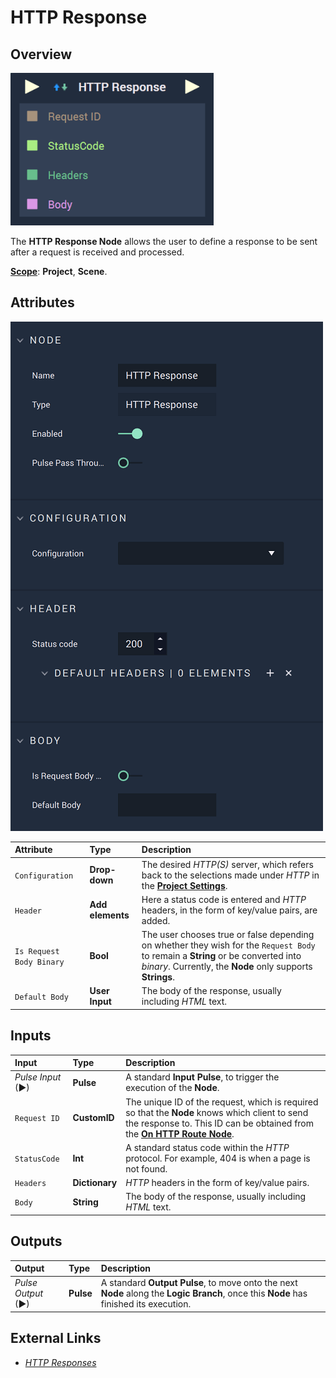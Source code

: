 # HTTP Response

## Overview

![The HTTP Response Node.](../../../.gitbook/assets/httpresponseupdatedimage.png)

The **HTTP Response Node** allows the user to define a response to be sent after a request is received and processed.

[**Scope**](../overview.md#scopes): **Project**, **Scene**.

## Attributes

![The HTTP Response Node Attributes.](../../../.gitbook/assets/httpresponseattributes.png)

| Attribute | Type | Description |
| :--- | :--- | :--- |
| `Configuration` | **Drop-down** | The desired _HTTP(S)_ server, which refers back to the selections made under *HTTP* in the [**Project Settings**](../../../modules/project-settings/http.md). |
| `Header` | **Add elements** | Here a status code is entered and _HTTP_ headers, in the form of key/value pairs, are added. |
| `Is Request Body Binary` | **Bool** | The user chooses true or false depending on whether they wish for the `Request Body` to remain a **String** or be converted into *binary*.  Currently, the **Node** only supports **Strings**. |
| `Default Body` | **User Input** | The body of the response, usually including _HTML_ text. |

## Inputs

| Input | Type | Description |
| :--- | :--- | :--- |
| _Pulse Input_ \(►\) | **Pulse** | A standard **Input Pulse**, to trigger the execution of the **Node**. |
| `Request ID` | **CustomID** | The unique ID of the request, which is required  so that the **Node** knows which client to send the response to. This ID can be obtained from the [**On HTTP Route Node**](events/onhttproute.md).|
| `StatusCode` | **Int** | A standard status code within the _HTTP_ protocol. For example, 404 is when a page is not found. |
| `Headers` | **Dictionary** |  _HTTP_ headers in the form of key/value pairs. |
| `Body` | **String** | The body of the response, usually including _HTML_ text. |

## Outputs

| Output | Type | Description |
| :--- | :--- | :--- |
| _Pulse Output_ \(►\) | **Pulse** | A standard **Output Pulse**, to move onto the next **Node** along the **Logic Branch**, once this **Node** has finished its execution. |

## External Links

* [_HTTP Responses_](https://www.toolsqa.com/client-server/http-response/)


